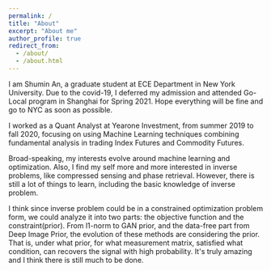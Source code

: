 ```yaml
---
permalink: /
title: "About"
excerpt: "About me"
author_profile: true
redirect_from: 
  - /about/
  - /about.html
---
```


I am Shumin An, a graduate student at ECE Department in New York University. Due to the covid-19, I deferred my admission and attended Go-Local program in Shanghai for Spring 2021. Hope everything will be fine and go to NYC as soon as possible. 

I worked as a Quant Analyst at Yearone Investment, from summer 2019 to fall 2020, focusing on using Machine Learning techniques combining fundamental analysis in trading Index Futures and Commodity Futures.  

Broad-speaking, my interests evolve around machine learning and optimization. Also, I find my self more and more interested in inverse problems, like compressed sensing and phase retrieval. However, there is still a lot of things to learn, including the basic knowledge of inverse problem.

I think since inverse problem could be in a constrained optimization problem form, we could analyze it into two parts: the objective function and the constraint(prior). From l1-norm to GAN prior, and the data-free part from Deep Image Prior, the evolution of these methods are considering the prior. That is, under what prior, for what measurement matrix, satisfied what condition, can recovers the signal with high probability. It's truly amazing and I think there is still much to be done.


